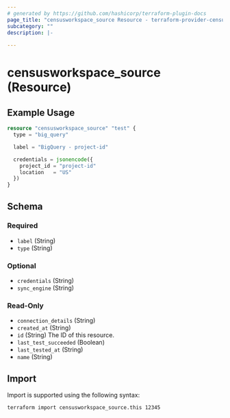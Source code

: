 ```yaml
---
# generated by https://github.com/hashicorp/terraform-plugin-docs
page_title: "censusworkspace_source Resource - terraform-provider-censusworkspace"
subcategory: ""
description: |-
  
---
```


# censusworkspace_source (Resource)



## Example Usage

```terraform
resource "censusworkspace_source" "test" {
  type = "big_query"

  label = "BigQuery - project-id"

  credentials = jsonencode({
    project_id = "project-id"
    location   = "US"
  })
}
```

<!-- schema generated by tfplugindocs -->
## Schema

### Required

- `label` (String)
- `type` (String)

### Optional

- `credentials` (String)
- `sync_engine` (String)

### Read-Only

- `connection_details` (String)
- `created_at` (String)
- `id` (String) The ID of this resource.
- `last_test_succeeded` (Boolean)
- `last_tested_at` (String)
- `name` (String)

## Import

Import is supported using the following syntax:

```shell
terraform import censusworkspace_source.this 12345
```
